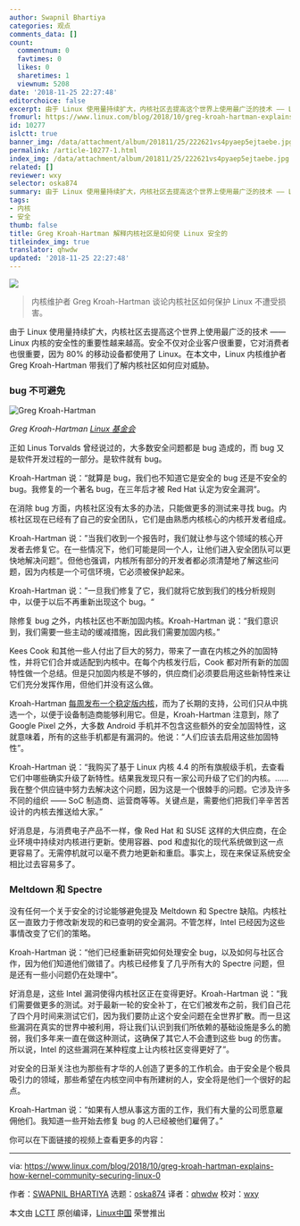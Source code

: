 ```yaml
---
author: Swapnil Bhartiya
categories: 观点
comments_data: []
count:
  commentnum: 0
  favtimes: 0
  likes: 0
  sharetimes: 1
  viewnum: 5208
date: '2018-11-25 22:27:48'
editorchoice: false
excerpt: 由于 Linux 使用量持续扩大，内核社区去提高这个世界上使用最广泛的技术 —— Linux 内核的安全性的重要性越来越高。
fromurl: https://www.linux.com/blog/2018/10/greg-kroah-hartman-explains-how-kernel-community-securing-linux-0
id: 10277
islctt: true
banner_img: /data/attachment/album/201811/25/222621vs4pyaep5ejtaebe.jpg
permalink: /article-10277-1.html
index_img: /data/attachment/album/201811/25/222621vs4pyaep5ejtaebe.jpg.thumb.jpg
related: []
reviewer: wxy
selector: oska874
summary: 由于 Linux 使用量持续扩大，内核社区去提高这个世界上使用最广泛的技术 —— Linux 内核的安全性的重要性越来越高。
tags:
- 内核
- 安全
thumb: false
title: Greg Kroah-Hartman 解释内核社区是如何使 Linux 安全的
titleindex_img: true
translator: qhwdw
updated: '2018-11-25 22:27:48'
---
```


![](/data/attachment/album/201811/25/222621vs4pyaep5ejtaebe.jpg)



> 
> 内核维护者 Greg Kroah-Hartman 谈论内核社区如何保护 Linux 不遭受损害。
> 
> 
> 


由于 Linux 使用量持续扩大，内核社区去提高这个世界上使用最广泛的技术 —— Linux 内核的安全性的重要性越来越高。安全不仅对企业客户很重要，它对消费者也很重要，因为 80% 的移动设备都使用了 Linux。在本文中，Linux 内核维护者 Greg Kroah-Hartman 带我们了解内核社区如何应对威胁。


### bug 不可避免


![Greg Kroah-Hartman](/data/attachment/album/201811/25/222755jxgjukuijggjnu3v.png "Greg Kroah-Hartman")


*Greg Kroah-Hartman [Linux 基金会](https://www.linux.com/licenses/categories/linux-foundation)*


正如 Linus Torvalds 曾经说过的，大多数安全问题都是 bug 造成的，而 bug 又是软件开发过程的一部分。是软件就有 bug。


Kroah-Hartman 说：“就算是 bug，我们也不知道它是安全的 bug 还是不安全的 bug。我修复的一个著名 bug，在三年后才被 Red Hat 认定为安全漏洞“。


在消除 bug 方面，内核社区没有太多的办法，只能做更多的测试来寻找 bug。内核社区现在已经有了自己的安全团队，它们是由熟悉内核核心的内核开发者组成。


Kroah-Hartman 说：”当我们收到一个报告时，我们就让参与这个领域的核心开发者去修复它。在一些情况下，他们可能是同一个人，让他们进入安全团队可以更快地解决问题“。但他也强调，内核所有部分的开发者都必须清楚地了解这些问题，因为内核是一个可信环境，它必须被保护起来。


Kroah-Hartman 说：”一旦我们修复了它，我们就将它放到我们的栈分析规则中，以便于以后不再重新出现这个 bug。“


除修复 bug 之外，内核社区也不断加固内核。Kroah-Hartman 说：“我们意识到，我们需要一些主动的缓减措施，因此我们需要加固内核。”


Kees Cook 和其他一些人付出了巨大的努力，带来了一直在内核之外的加固特性，并将它们合并或适配到内核中。在每个内核发行后，Cook 都对所有新的加固特性做一个总结。但是只加固内核是不够的，供应商们必须要启用这些新特性来让它们充分发挥作用，但他们并没有这么做。


Kroah-Hartman [每周发布一个稳定版内核](https://www.kernel.org/categories/releases.html)，而为了长期的支持，公司们只从中挑选一个，以便于设备制造商能够利用它。但是，Kroah-Hartman 注意到，除了 Google Pixel 之外，大多数 Android 手机并不包含这些额外的安全加固特性，这就意味着，所有的这些手机都是有漏洞的。他说：“人们应该去启用这些加固特性”。


Kroah-Hartman 说：“我购买了基于 Linux 内核 4.4 的所有旗舰级手机，去查看它们中哪些确实升级了新特性。结果我发现只有一家公司升级了它们的内核。……我在整个供应链中努力去解决这个问题，因为这是一个很棘手的问题。它涉及许多不同的组织 —— SoC 制造商、运营商等等。关键点是，需要他们把我们辛辛苦苦设计的内核去推送给大家。”


好消息是，与消费电子产品不一样，像 Red Hat 和 SUSE 这样的大供应商，在企业环境中持续对内核进行更新。使用容器、pod 和虚拟化的现代系统做到这一点更容易了。无需停机就可以毫不费力地更新和重启。事实上，现在来保证系统安全相比过去容易多了。


### Meltdown 和 Spectre


没有任何一个关于安全的讨论能够避免提及 Meltdown 和 Spectre 缺陷。内核社区一直致力于修改新发现的和已查明的安全漏洞。不管怎样，Intel 已经因为这些事情改变了它们的策略。


Kroah-Hartman 说：“他们已经重新研究如何处理安全 bug，以及如何与社区合作，因为他们知道他们做错了。内核已经修复了几乎所有大的 Spectre 问题，但是还有一些小问题仍在处理中”。


好消息是，这些 Intel 漏洞使得内核社区正在变得更好。Kroah-Hartman 说：“我们需要做更多的测试。对于最新一轮的安全补丁，在它们被发布之前，我们自己花了四个月时间来测试它们，因为我们要防止这个安全问题在全世界扩散。而一旦这些漏洞在真实的世界中被利用，将让我们认识到我们所依赖的基础设施是多么的脆弱，我们多年来一直在做这种测试，这确保了其它人不会遭到这些 bug 的伤害。所以说，Intel 的这些漏洞在某种程度上让内核社区变得更好了”。


对安全的日渐关注也为那些有才华的人创造了更多的工作机会。由于安全是个极具吸引力的领域，那些希望在内核空间中有所建树的人，安全将是他们一个很好的起点。


Kroah-Hartman 说：“如果有人想从事这方面的工作，我们有大量的公司愿意雇佣他们。我知道一些开始去修复 bug 的人已经被他们雇佣了。”


你可以在下面链接的视频上查看更多的内容：








---


via: <https://www.linux.com/blog/2018/10/greg-kroah-hartman-explains-how-kernel-community-securing-linux-0>


作者：[SWAPNIL BHARTIYA](https://www.linux.com/users/arnieswap) 选题：[oska874](https://github.com/oska874) 译者：[qhwdw](https://github.com/qhwdw) 校对：[wxy](https://github.com/wxy)


本文由 [LCTT](https://github.com/LCTT/TranslateProject) 原创编译，[Linux中国](https://linux.cn/) 荣誉推出